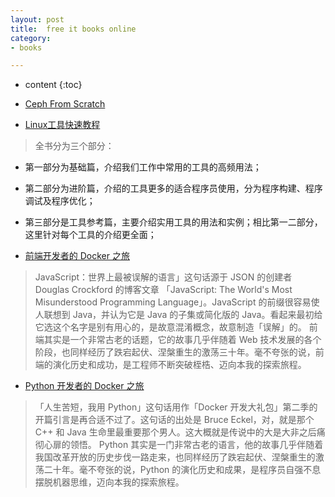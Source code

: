 ```yaml
---
layout: post
title:  free it books online
category: 
- books  

---
```


* content
{:toc}


- [Ceph From Scratch](https://www.gitbook.com/book/tobegit3hub1/ceph_from_scratch/details)

- [Linux工具快速教程](http://linuxtools-rst.readthedocs.org/zh_CN/latest/index.html)

> 全书分为三个部分：
- 第一部分为基础篇，介绍我们工作中常用的工具的高频用法；
- 第二部分为进阶篇，介绍的工具更多的适合程序员使用，分为程序构建、程序调试及程序优化；
- 第三部分是工具参考篇，主要介绍实用工具的用法和实例；相比第一二部分，这里针对每个工具的介绍更全面；


- [前端开发者的 Docker 之旅](http://docs-static.daocloud.io/docker-frontend/docker-frontend-open#rd?sukey=fc78a68049a14bb25637b760fdeddf7472e45434cd59374edab5ce662f2eed9bc7ef0782babaff800c37382d913e5cc7)

> JavaScript：世界上最被误解的语言」这句话源于 JSON 的创建者 Douglas Crockford 的博客文章 「JavaScript: The World's Most Misunderstood Programming Language」。JavaScript 的前缀很容易使人联想到 Java，并认为它是 Java 的子集或简化版的 Java。看起来最初给它选这个名字是别有用心的，是故意混淆概念，故意制造「误解」的。
前端其实是一个非常古老的话题，它的故事几乎伴随着 Web 技术发展的各个阶段，也同样经历了跌宕起伏、涅槃重生的激荡三十年。毫不夸张的说，前端的演化历史和成功，是工程师不断突破桎梏、迈向本我的探索旅程。

- [Python 开发者的 Docker 之旅](http://docs-static.daocloud.io/python-docker)

> 「人生苦短，我用 Python」这句话用作「Docker 开发大礼包」第二季的开篇引言是再合适不过了。这句话的出处是 Bruce Eckel，对，就是那个 C++ 和 Java 生命里最重要那个男人。这大概就是传说中的大是大非之后痛彻心扉的领悟。
Python 其实是一门非常古老的语言，他的故事几乎伴随着我国改革开放的历史步伐一路走来，也同样经历了跌宕起伏、涅槃重生的激荡二十年。毫不夸张的说，Python 的演化历史和成果，是程序员自强不息摆脱机器思维，迈向本我的探索旅程。